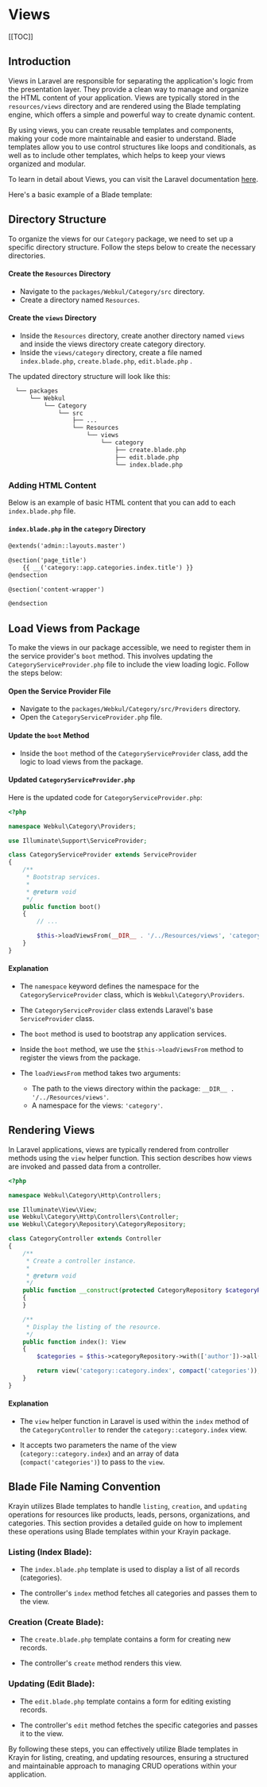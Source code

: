 # Views

[[TOC]]

## Introduction

Views in Laravel are responsible for separating the application's logic from the presentation layer. They provide a clean way to manage and organize the HTML content of your application. Views are typically stored in the `resources/views` directory and are rendered using the Blade templating engine, which offers a simple and powerful way to create dynamic content.

By using views, you can create reusable templates and components, making your code more maintainable and easier to understand. Blade templates allow you to use control structures like loops and conditionals, as well as to include other templates, which helps to keep your views organized and modular.

To learn in detail about Views, you can visit the Laravel documentation [here](https://laravel.com/docs/11.x/views).

Here's a basic example of a Blade template:

## Directory Structure

To organize the views for our `Category` package, we need to set up a specific directory structure. Follow the steps below to create the necessary directories.

#### Create the `Resources` Directory

- Navigate to the `packages/Webkul/Category/src` directory.
- Create a directory named `Resources`.

#### Create the `views` Directory

- Inside the `Resources` directory, create another directory named `views` and inside the views directory create category directory.
- Inside the `views/category` directory, create a file named `index.blade.php`, `create.blade.php`, `edit.blade.php` .

The updated directory structure will look like this:

```bash
  └── packages
      └── Webkul
          └── Category
              └── src
                  ├── ...
                  └── Resources
                      └── views
                          └── category
                              ├── create.blade.php
                              ├── edit.blade.php
                              └── index.blade.php
  ```

### Adding HTML Content

Below is an example of basic HTML content that you can add to each `index.blade.php` file.

#### `index.blade.php` in the `category` Directory

```html
@extends('admin::layouts.master')

@section('page_title')
    {{ __('category::app.categories.index.title') }}
@endsection

@section('content-wrapper')

@endsection
```

## Load Views from Package

To make the views in our package accessible, we need to register them in the service provider's `boot` method. This involves updating the `CategoryServiceProvider.php` file to include the view loading logic. Follow the steps below:

#### Open the Service Provider File

- Navigate to the `packages/Webkul/Category/src/Providers` directory.
- Open the `CategoryServiceProvider.php` file.

#### Update the `boot` Method

- Inside the `boot` method of the `CategoryServiceProvider` class, add the logic to load views from the package.

#### Updated `CategoryServiceProvider.php`

Here is the updated code for `CategoryServiceProvider.php`:

```php
<?php

namespace Webkul\Category\Providers;

use Illuminate\Support\ServiceProvider;

class CategoryServiceProvider extends ServiceProvider
{
    /**
     * Bootstrap services.
     *
     * @return void
     */
    public function boot()
    {
        // ... 

        $this->loadViewsFrom(__DIR__ . '/../Resources/views', 'category');
    }
}
```

#### Explanation

- The `namespace` keyword defines the namespace for the `CategoryServiceProvider` class, which is `Webkul\Category\Providers`.
- The `CategoryServiceProvider` class extends Laravel's base `ServiceProvider` class.
- The `boot` method is used to bootstrap any application services.
- Inside the `boot` method, we use the `$this->loadViewsFrom` method to register the views from the package.
- The `loadViewsFrom` method takes two arguments:

    - The path to the views directory within the package: `__DIR__ . '/../Resources/views'`.
    - A namespace for the views: `'category'`.

## Rendering Views

In Laravel applications, views are typically rendered from controller methods using the `view` helper function. This section describes how views are invoked and passed data from a controller.

```php
<?php

namespace Webkul\Category\Http\Controllers;

use Illuminate\View\View;
use Webkul\Category\Http\Controllers\Controller;
use Webkul\Category\Repository\CategoryRepository;

class CategoryController extends Controller
{
    /**
     * Create a controller instance.
     * 
     * @return void
     */
    public function __construct(protected CategoryRepository $categoryRepository)
    {
    }

    /**
     * Display the listing of the resource.
     */
    public function index(): View
    {
        $categories = $this->categoryRepository->with(['author'])->all();

        return view('category::category.index', compact('categories'));
    }
}
```

#### Explanation

- The `view` helper function in Laravel is used within the `index` method of the `CategoryController` to render the `category::category.index` view.

- It accepts two parameters the name of the view (`category::category.index`) and an array of data (`compact('categories')`) to pass to the `view`.

## Blade File Naming Convention

Krayin utilizes Blade templates to handle `listing`, `creation`, and `updating` operations for resources like products, leads, persons, organizations, and categories. This section provides a detailed guide on how to implement these operations using Blade templates within your Krayin package.

### Listing (Index Blade):

- The `index.blade.php` template is used to display a list of all records (categories).

- The controller's `index` method fetches all categories and passes them to the view.

### Creation (Create Blade):

- The `create.blade.php` template contains a form for creating new records.

- The controller's `create` method renders this view.

### Updating (Edit Blade):

- The `edit.blade.php` template contains a form for editing existing records.

- The controller's `edit` method fetches the specific categories and passes it to the view.

By following these steps, you can effectively utilize Blade templates in Krayin for listing, creating, and updating resources, ensuring a structured and maintainable approach to managing CRUD operations within your application.